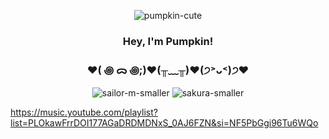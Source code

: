 
<div align="center"> 
  
  ![pumpkin-cute](https://github.com/ThePumpkinGirl/ThePumpkinGirl/assets/144256815/2efda30b-63d9-4df6-be4c-9b043c925fce) 
  
<h3>Hey, I'm Pumpkin!</h3>
</div>

<div align="center"> 
<h3>♥( ꩜ ᯅ ꩜;)♥(╥﹏╥)⁭♥(੭˃ᴗ˂)੭♥</h3>
  
![sailor-m-smaller](https://github.com/ThePumpkinGirl/ThePumpkinGirl/assets/144256815/6cb1900a-3a8f-4068-9226-8aa9269c2727)    ![sakura-smaller](https://github.com/ThePumpkinGirl/ThePumpkinGirl/assets/144256815/ca55026d-426b-48bb-9de8-465093c1f814)
</div>


 https://music.youtube.com/playlist?list=PLOkawFrrDOI177AGaDRDMDNxS_0AJ6FZN&si=NF5PbGgi96Tu6WQo


